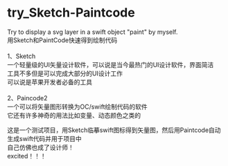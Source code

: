 # try_Sketch-Paintcode
Try to display a svg layer in a swift object "paint" by myself.<br/>
用Sketch和PaintCode快速得到绘制代码<br/>
<br/>
1、Sketch<br/>
一个轻量级的UI矢量设计软件，可以说是当今最热门的UI设计软件，界面简洁<br/>
工具不多但是可以完成大部分的UI设计工作<br/>
可以说是苹果开发者必备的工具<br/>
<br/>
2、Paincode2<br/>
一个可以将矢量图形转换为OC/swift绘制代码的软件<br/>
它还有许多神奇的用法比如变量、动态颜色之类的<br/>

这是一个测试项目，用Sketch临摹swift图标得到矢量图，然后用Paintcode自动生成swift代码并用于项目中<br/>
自己仿佛也成了设计师！<br/>
excited！！！
